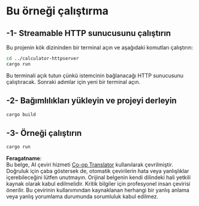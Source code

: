 <!--
CO_OP_TRANSLATOR_METADATA:
{
  "original_hash": "aa5122c6d9868b4b566586f27577ca47",
  "translation_date": "2025-08-18T18:08:52+00:00",
  "source_file": "03-GettingStarted/06-http-streaming/solution/rust/calculator-httpclient/README.md",
  "language_code": "tr"
}
-->
# Bu örneği çalıştırma

## -1- Streamable HTTP sunucusunu çalıştırın

Bu projenin kök dizininden bir terminal açın ve aşağıdaki komutları çalıştırın:

```bash
cd ../calculator-httpserver
cargo run
```

Bu terminali açık tutun çünkü istemcinin bağlanacağı HTTP sunucusunu çalıştıracak. Sonraki adımlar için yeni bir terminal açın.

## -2- Bağımlılıkları yükleyin ve projeyi derleyin

```bash
cargo build
```

## -3- Örneği çalıştırın

```bash
cargo run
```

**Feragatname**:  
Bu belge, AI çeviri hizmeti [Co-op Translator](https://github.com/Azure/co-op-translator) kullanılarak çevrilmiştir. Doğruluk için çaba göstersek de, otomatik çevirilerin hata veya yanlışlıklar içerebileceğini lütfen unutmayın. Orijinal belgenin kendi dilindeki hali yetkili kaynak olarak kabul edilmelidir. Kritik bilgiler için profesyonel insan çevirisi önerilir. Bu çevirinin kullanımından kaynaklanan herhangi bir yanlış anlama veya yanlış yorumlama durumunda sorumluluk kabul edilmez.